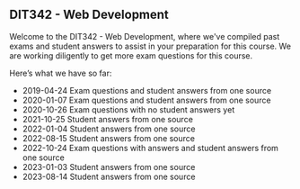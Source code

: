 ## DIT342 - Web Development
Welcome to the DIT342 - Web Development, where we've compiled past exams and student answers to assist in your preparation for this course. We are working diligently to get more exam questions for this course.

Here’s what we have so far:

* 2019-04-24 Exam questions and student answers from one source
* 2020-01-07 Exam questions and student answers from one source
* 2020-10-26 Exam questions with no student answers yet 
* 2021-10-25 Student answers from one source
* 2022-01-04 Student answers from one source
* 2022-08-15 Student answers from one source
* 2022-10-24 Exam questions with answers and student answers from one source
* 2023-01-03 Student answers from one source
* 2023-08-14 Student answers from one source

